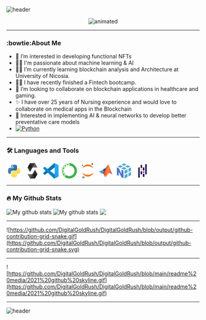 ![header](https://capsule-render.vercel.app/api?type=cylinder&color=faceff&customColorList=0,2,2,5,30&height=135&section=header&text=Michael%20Dionne!&fontSize=65&animation=blinking)

<p align="center">
  <img src="https://github.com/DigitalGoldRush/DigitalGoldRush/blob/main/readme%20media/ethereum-eth%20(1).gif" alt="animated" />
</p>

---

### :bowtie:About Me

- 👀 I’m interested in developing functional NFTs
- 👨‍💻 I'm passionate about machine learning & AI
- 🧑‍🎓 I’m currently learning blockchain analysis and Architecture at University of Nicosia.
- 🧑‍🎓 I have recently finished a Fintech bootcamp.
- 💞️ I’m looking to collaborate on blockchain applications in healthcare and gaming.
- ✨ I have over 25 years of Nursing experience and would love to collaborate on medical apps in the Blockchain
- 🤖 Interested in implementing AI & neural networks to develop better preventative care models
- [![Python](https://img.shields.io/badge/Michael_Dionne-LinkedIn-blue)](https://www.linkedin.com/in/michael-dionne-b2a1b61b/)

---

### :hammer_and_wrench: Languages and Tools

<div>
   <img src="https://github.com/devicons/devicon/blob/master/icons/python/python-original.svg"
  title="Python" alt="Python" width="40" height="40"/>&nbsp;
  <img src="https://github.com/devicons/devicon/blob/master/icons/solidity/solidity-original.svg"
  title="Solidity" alt="Solidity" width="40" height="40"/>&nbsp;
  <img src="https://github.com/devicons/devicon/blob/master/icons/vscode/vscode-original.svg"
  title="VS Code" alt="VS Code" width="40" height="40"/>&nbsp;
  <img src="https://github.com/devicons/devicon/blob/master/icons/anaconda/anaconda-original.svg"
  title="Anaconda" alt="Anaconda" width="40" height="40"/>&nbsp;
  <img src="https://github.com/devicons/devicon/blob/master/icons/jupyter/jupyter-original.svg"
  title="Jupyter" alt="Jupyter" width="40" height="40"/>&nbsp;
  <img src="https://github.com/devicons/devicon/blob/master/icons/matlab/matlab-original.svg"
  title="Matlab" alt="Matlab" width="40" height="40"/>&nbsp;
  <img src="https://github.com/devicons/devicon/blob/master/icons/numpy/numpy-original.svg"
  title="Numpy" alt="Numpy" width="40" height="40"/>&nbsp;
  <img src="https://github.com/devicons/devicon/blob/master/icons/pandas/pandas-original.svg"
  title="Pandas" alt="Pandas" width="40" height="40"/>&nbsp;
</div>

---

### :fire: My Github Stats

<img align="center" src="https://github-readme-streak-stats.herokuapp.com?user=MichaelRDionne&theme=vue-dark&hide_border=true&date_format=M%20j%5B%2C%20Y%5D" alt="My github stats" />

<img align="center" src="https://github-readme-stats.vercel.app/api?username=MichaelRDionne&show_icons=true&include_all_commits=true&theme=cobalt&hide_border=true" alt="My github stats" />

<img align="center" src="https://github-readme-stats.vercel.app/api/top-langs/?username=MichaelRDionne&layout=compact&theme=cobalt&hide_border=true" />

---
![https://github.com/DigitalGoldRush/DigitalGoldRush/blob/output/github-contribution-grid-snake.gif](https://github.com/DigitalGoldRush/DigitalGoldRush/blob/output/github-contribution-grid-snake.svg)

---
![https://github.com/DigitalGoldRush/DigitalGoldRush/blob/main/readme%20media/2021%20github%20skyline.gif](https://github.com/DigitalGoldRush/DigitalGoldRush/blob/main/readme%20media/2021%20github%20skyline.gif)

---
![header](https://capsule-render.vercel.app/api?type=waving&color=d3ffce&customColorList=0,2,2,5,30&height=150)
